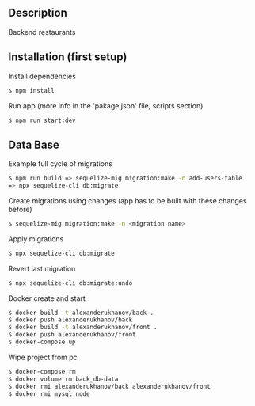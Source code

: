 ## Description

Backend restaurants

## Installation (first setup)

Install dependencies
```bash
$ npm install
```

Run app (more info in the 'pakage.json' file, scripts section)
```bash
$ npm run start:dev
```

## Data Base
Example full cycle of migrations

```bash
$ npm run build => sequelize-mig migration:make -n add-users-table
=> npx sequelize-cli db:migrate
```

Create migrations using changes
(app has to be built with these changes before)
```bash
$ sequelize-mig migration:make -n <migration name>
```

Apply migrations

```bash
$ npx sequelize-cli db:migrate
```

Revert last migration

```bash
$ npx sequelize-cli db:migrate:undo
```

Docker create and start
```bash
$ docker build -t alexanderukhanov/back .
$ docker push alexanderukhanov/back
$ docker build -t alexanderukhanov/front .
$ docker push alexanderukhanov/front
$ docker-compose up
```
Wipe project from pc
```bash
$ docker-compose rm
$ docker volume rm back_db-data
$ docker rmi alexanderukhanov/back alexanderukhanov/front
$ docker rmi mysql node
```
